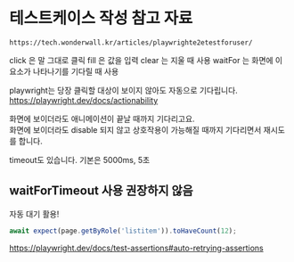 # 테스트케이스 작성 참고 자료

`https://tech.wonderwall.kr/articles/playwrighte2etestforuser/`

click 은 말 그대로 클릭
fill 은 값을 입력
clear 는 지울 때 사용
waitFor 는 화면에 이 요소가 나타나기를 기다릴 때 사용

playwright는 당장 클릭할 대상이 보이지 않아도 자동으로 기다립니다.  
https://playwright.dev/docs/actionability

화면에 보이더라도 애니메이션이 끝날 때까지 기다리고요.  
화면에 보이더라도 disable 되지 않고 상호작용이 가능해질 때까지 기다리면서 재시도를 합니다.

timeout도 있습니다. 기본은 5000ms, 5초

## waitForTimeout 사용 권장하지 않음

자동 대기 활용!

```javascript
await expect(page.getByRole('listitem')).toHaveCount(12);
```

https://playwright.dev/docs/test-assertions#auto-retrying-assertions
